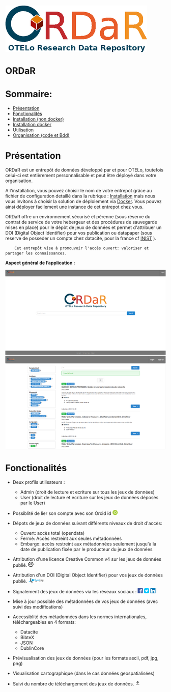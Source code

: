 ![Alt text](/Frontend/src/img/logo.png?raw=true)

# ORDaR

Sommaire:
=================
* [Présentation](#presentation)
* [Fonctionalités](#Fonctionalités)
* [Installation (non docker)](/Docs/Installation.md)
* [Installation docker](/Docs/docker.md)
* [Utilisation](/Docs/Utilisation.md)
* [Organisation (code et Bdd)](/Docs/Organisation.md)



# Présentation <a name="presentation"></a>
ORDaR est un entrepôt de données développé par et pour OTELo, toutefois celui-ci est entièrement personnalisable et peut être déployé dans votre organisation.

A l'installation, vous pouvez choisir le nom de votre entrepot grâce au fichier de configuration detaillé dans la rubrique : [Installation](/Docs/Installation.md) mais nous vous invitons à choisir la solution de déploiement via [Docker](#docker).
Vous pouvez ainsi déployer facilement une instance de cet entrepot chez vous.

ORDaR offre un environnement sécurisé et pérenne (sous réserve du contrat de service de votre hebergeur et des procédures de sauvegarde mises en place) pour le dépôt de jeux de données et permet d'attribuer un DOI (Digital Object Identifier) pour vos publication ou datapaper (sous reserve de posseder un compte chez datacite, pour la france cf [INIST](http://www.inist.fr) ).


		Cet entrepôt vise à promouvoir l'accès ouvert: valoriser et partager les connaissances.


**Aspect général de l’application :**

![Alt text](/Img_doc/Ordar_accueil.png?raw=true)
![Alt text](/Img_doc/ordar_search.png?raw=true)


# Fonctionalités <a name="Fonctionalité"></a>

- Deux profils utilisateurs :
	* Admin (droit de lecture et ecriture sur tous les jeux de données)
	* User (droit de lecture et ecriture sur les jeux de données déposés par le User)

- Possiblité de lier son compte avec son Orcid id ![Alt text](/Img_doc/orcid2_id.png?raw=true)

- Dépots de jeux de données suivant différents niveaux de droit d'accès:

	* Ouvert: accès total (opendata)
	* Fermé: Accès restreint aux seules métadonnées
	* Embargo: accès restreint aux métadonnées seulement jusqu'à la date de publication fixée par le producteur du jeux de données
	 
	 
- Attribution d'une licence Creative Common v4 sur les jeux de données publié. ![Alt text](/Img_doc/cc2_icon.png?raw=true)

- Attribution d'un DOI (Digital Object Identifier) pour vos jeux de données publié. ![Alt text](/Img_doc/datacite2.png?raw=true)

- Signalement des jeux de données via les réseaux sociaux : ![Alt text](/Img_doc/fb3_icon.png?raw=true) ![Alt text](/Img_doc/tweeter2_icon.png?raw=true) ![Alt text](/Img_doc/linkedin2_icon.png?raw=true)

- Mise à jour possible des métadonnées de vos jeux de données (avec suivi des modifications)

- Accessiblité des métadonnées dans les normes internationales, téléchargeables en 4 formats:

	*  Datacite
	*  BibteX
	*  JSON
	*  DublinCore
	 
- Prévisualisation des jeux de données (pour les formats ascii, pdf, jpg, png)

- Visualisation cartographique (dans le cas données geospatialisées)

- Suivi du nombre de téléchargement des jeux de données. ![Alt text](/Img_doc/download2.png?raw=true)

